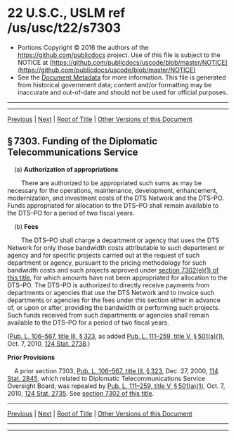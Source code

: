 ---
---

# 22 U.S.C., USLM ref /us/usc/t22/s7303

* Portions Copyright © 2016 the authors of the https://github.com/publicdocs project.
  Use of this file is subject to the NOTICE at [https://github.com/publicdocs/uscode/blob/master/NOTICE](https://github.com/publicdocs/uscode/blob/master/NOTICE)
* See the [Document Metadata](././../../../..//README.md) for more information.
  This file is generated from historical government data; content and/or formatting may be inaccurate and out-of-date and should not be used for official purposes.

----------
----------

[Previous](./../../../..//us/usc/t22/ch80/m__us_usc_t22_s7302.md) | [Next](./../../../..//us/usc/t22/ch80/m__us_usc_t22_s7304.md) | [Root of Title](./../../../../) | [Other Versions of this Document](https://publicdocs.github.io/go/links?ns=uslm&ref=%2Fus%2Fusc%2Ft22%2Fs7303)

## § 7303. Funding of the Diplomatic Telecommunications Service

    (a) __Authorization of appropriations__ 

        There are authorized to be appropriated such sums as may be necessary for the operations, maintenance, development, enhancement, modernization, and investment costs of the DTS Network and the DTS–PO. Funds appropriated for allocation to the DTS–PO shall remain available to the DTS–PO for a period of two fiscal years.

    (b) __Fees__ 

        The DTS–PO shall charge a department or agency that uses the DTS Network for only those bandwidth costs attributable to such department or agency and for specific projects carried out at the request of such department or agency, pursuant to the pricing methodology for such bandwidth costs and such projects approved under [section 7302(e)(1) of this title][/us/usc/t22/s7302/e/1], for which amounts have not been appropriated for allocation to the DTS–PO. The DTS–PO is authorized to directly receive payments from departments or agencies that use the DTS Network and to invoice such departments or agencies for the fees under this section either in advance of, or upon or after, providing the bandwidth or performing such projects. Such funds received from such departments or agencies shall remain available to the DTS–PO for a period of two fiscal years.

([Pub. L. 106–567, title III, § 323][/us/pl/106/567/s323], as added [Pub. L. 111–259, title V, § 501(a)(1)][/us/pl/111/259/s501/a/1], Oct. 7, 2010, [124 Stat. 2738][/us/stat/124/2738].)

 __Prior Provisions__ 

    A prior section 7303, [Pub. L. 106–567, title III, § 323][/us/pl/106/567/s323], Dec. 27, 2000, [114 Stat. 2845][/us/stat/114/2845], which related to Diplomatic Telecommunications Service Oversight Board, was repealed by [Pub. L. 111–259, title V, § 501(a)(1)][/us/pl/111/259/s501/a/1], Oct. 7, 2010, [124 Stat. 2735][/us/stat/124/2735]. See [section 7302 of this title][/us/usc/t22/s7302].

----------

[Previous](./../../../..//us/usc/t22/ch80/m__us_usc_t22_s7302.md) | [Next](./../../../..//us/usc/t22/ch80/m__us_usc_t22_s7304.md) | [Root of Title](./../../../../) | [Other Versions of this Document](https://publicdocs.github.io/go/links?ns=uslm&ref=%2Fus%2Fusc%2Ft22%2Fs7303)

----------
----------

[/us/usc/t22/s7302/e/1]: https://publicdocs.github.io/go/links?ns=uslm&ref=%2Fus%2Fusc%2Ft22%2Fs7302%2Fe%2F1
[/us/pl/106/567/s323]: https://publicdocs.github.io/go/links?ns=uslm&ref=%2Fus%2Fpl%2F106%2F567%2Fs323
[/us/pl/111/259/s501/a/1]: https://publicdocs.github.io/go/links?ns=uslm&ref=%2Fus%2Fpl%2F111%2F259%2Fs501%2Fa%2F1
[/us/stat/124/2738]: https://publicdocs.github.io/go/links?ns=uslm&ref=%2Fus%2Fstat%2F124%2F2738
[/us/pl/106/567/s323]: https://publicdocs.github.io/go/links?ns=uslm&ref=%2Fus%2Fpl%2F106%2F567%2Fs323
[/us/stat/114/2845]: https://publicdocs.github.io/go/links?ns=uslm&ref=%2Fus%2Fstat%2F114%2F2845
[/us/pl/111/259/s501/a/1]: https://publicdocs.github.io/go/links?ns=uslm&ref=%2Fus%2Fpl%2F111%2F259%2Fs501%2Fa%2F1
[/us/stat/124/2735]: https://publicdocs.github.io/go/links?ns=uslm&ref=%2Fus%2Fstat%2F124%2F2735
[/us/usc/t22/s7302]: https://publicdocs.github.io/go/links?ns=uslm&ref=%2Fus%2Fusc%2Ft22%2Fs7302


